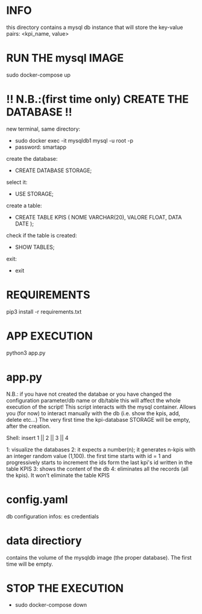 # INFO
this directory contains a mysql db instance that will store the key-value pairs: <kpi_name, value> 

# RUN THE mysql IMAGE
sudo docker-compose up 

# !! N.B.:(first time only) CREATE THE DATABASE !!

new terminal, same directory:

-   sudo docker exec -it mysqldb1 mysql -u root -p
-   password: smartapp

create the database:

-   CREATE DATABASE STORAGE;

select it:

-   USE STORAGE; 

create a table:

-   CREATE TABLE KPIS (
    NOME VARCHAR(20),
    VALORE FLOAT,
    DATA DATE
    );

check if the table is created:

-   SHOW TABLES;

exit:

-   exit


# REQUIREMENTS
pip3 install -r requirements.txt

# APP EXECUTION
python3 app.py

# app.py
N.B.: if you have not created the databae or you have changed the configuration parameter/db name or db/table this will affect the whole execution of the script!
This script interacts with the mysql container.
Allows you (for now) to interact manually with the db (i.e. show the kpis, add, delete etc...)
The very first time the kpi-database STORAGE will be empty, after the creation.

Shell: insert 1 || 2 || 3 || 4

1: visualize the databases 
2: it expects a number(n); it generates n-kpis with an integer random value (1,100). the first time starts with id = 1 and progressively starts to increment the ids form the last kpi's id written in the table KPIS
3: shows the content of the db
4: eliminates all the records (all the kpis). It won't eliminate the table KPIS

# config.yaml
db configuration infos: es credentials
# data directiory
contains the volume of the mysqldb image (the proper database).
The first time will be empty.

# STOP THE EXECUTION 
- sudo docker-compose down